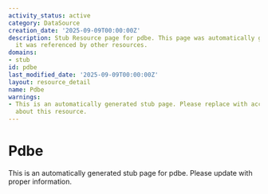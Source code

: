 ```yaml
---
activity_status: active
category: DataSource
creation_date: '2025-09-09T00:00:00Z'
description: Stub Resource page for pdbe. This page was automatically generated because
  it was referenced by other resources.
domains:
- stub
id: pdbe
last_modified_date: '2025-09-09T00:00:00Z'
layout: resource_detail
name: Pdbe
warnings:
- This is an automatically generated stub page. Please replace with accurate information
  about this resource.
---
```


# Pdbe

This is an automatically generated stub page for pdbe. Please update with proper information.
